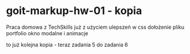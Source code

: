 # goit-markup-hw-01 - kopia
Praca domowa z TechSkills już z użyciem ulepszeń w css 
dołożenie pliku portfolio
okno modalne i animacje

to już kolejna kopia - teraz zadania 5 do zadania 6
